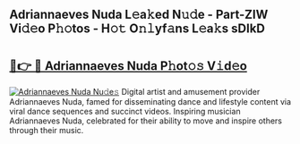## Adriannaeves Nuda L𝚎a𝚔ed N𝚞𝚍e - Part-ZIW Vi𝚍𝚎o P𝚑𝚘tos - H𝚘𝚝 O𝚗𝚕yf𝚊ns L𝚎a𝚔s sDIkD

# <h2><a href="http://kf6yd2.oniu.top/?m=Adriannaeves+Nuda">🔗👉 🔴 Adriannaeves Nuda P𝚑ot𝚘𝚜 V𝚒d𝚎o</a></h2>

[![Adriannaeves Nuda Nu𝚍e𝚜](https://i.imgur.com/0qMVB7G.gif)](http://kf6yd2.oniu.top/?m=Adriannaeves+Nuda)
Digital artist and amusement provider Adriannaeves Nuda, famed for disseminating dance and lifestyle content via viral dance sequences and succinct videos. Inspiring musician Adriannaeves Nuda, celebrated for their ability to move and inspire others through their music.  
